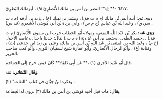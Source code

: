 ٦٤١٧ -** ع:** النضر بن أنس بن مالك الأَنْصارِيّ (٩) ، أبومالك البَصْرِيّ.

**روى عن:** أبيه أنس بْن مالك (خ م ت فق) ، وبشير بن نهيك (ع) ، وزيد بن أرقم (م د ت سي ق) ، وعَبد الله بْن عباس (خ م س) ، وأبي بردة بْن أَبي مُوسَى الأشعري (ف س) .

**رَوَى عَنه:** بكر بْن عَبْد اللَّهِ المزني، ومولاه أَبُو الخطاب حرب ابن ميمون الأَنْصارِيّ (م ت فق) ، وحميد الطويل، وسَعِيد بن أَبي عَرُوبَة (خ م س) يقال: حديثا واحدا، وعاصم الأحول (خ م) ، وعَبد الله بن المثنى بْن عَبد اللَّهِ بْن أنس بن مالك، وعلي بن زيد ابن جدعان (ت) ، وقتادة (ع) ، وأَبُو الرحال الأَنْصارِيّ، وأَبُو عمارة شيخ لسفيان الثوري، وأَبُو كعب صاحب الحرير.

قال أَبُو عُبَيد الآجري (١) ،** عَن أَبِي دَاوُدَ:** كَانَ فيمن خرج إِلَى الجماجم.

**وَقَال النَّسَائي:** ثقة.

وذكره ابنُ حِبَّان في كتاب "الثقات" (٢) .

**يقال:** مات قبل أخيه مُوسَى بن أنس بن مالك (٣) .روى له الجماعة.
